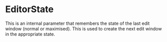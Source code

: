 # EditorState

This is an internal parameter that remembers the state of the last edit window (normal or maximised). This is used to create the next edit window in the appropriate state.
